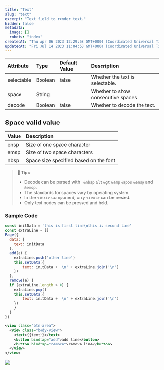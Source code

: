 ```yaml
---
title: "Text"
slug: "text"
excerpt: "Text field to render text."
hidden: false
metadata: 
  image: []
  robots: "index"
createdAt: "Thu Apr 06 2023 12:29:58 GMT+0000 (Coordinated Universal Time)"
updatedAt: "Fri Jul 14 2023 11:04:50 GMT+0000 (Coordinated Universal Time)"
---
```

| Attribute  | Type    | Default Value | Description                         |
| :--------- | :------ | :------------ | :---------------------------------- |
| selectable | Boolean | false         | Whether the text is selectable.     |
| space      | String  |               | Whether to show consecutive spaces. |
| decode     | Boolean | false         | Whether to decode the text.         |

## Space valid value

| Value | Description                            |
| :---- | :------------------------------------- |
| ensp  | Size of one space character            |
| emsp  | Size of two space characters           |
| nbsp  | Space size specified based on the font |

> 📘 Tips
> 
> - Decode can be parsed with   `&nbsp` `&lt` `&gt` `&amp` `&apos` `&ensp` and `&emsp`.
> - The standards for spaces vary by operating system.
> - In the `<text>` component, only `<text>` can be nested.
> - Only text nodes can be pressed and held.

### Sample Code

```javascript
const initData = 'this is first line\nthis is second line'
const extraLine = []
Page({
  data: {
  	text: initData
  },
  add(e) {
    extraLine.push('other line')
    this.setData({
    	text: initData + '\n' + extraLine.join('\n')
  	})
  },
  remove(e) {
  if (extraLine.length > 0) {
    extraLine.pop()
    this.setData({
    	text: initData + '\n' + extraLine.join('\n')
    })
    }
  }
})
```
```xml WXML
<view class="btn-area">
  <view class="body-view">
    <text>{{text}}</text>
    <button bindtap="add">add line</button>
    <button bindtap="remove">remove line</button>
  </view>
</view>
```

![](https://files.readme.io/6484796-Screenshot_2023-06-13_at_11.44.42_AM.png)
